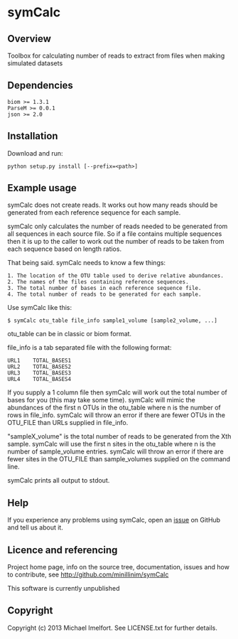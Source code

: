 # symCalc

## Overview

Toolbox for calculating number of reads to extract from files when making simulated datasets

## Dependencies

	biom >= 1.3.1
	ParseM >= 0.0.1
	json >= 2.0

## Installation

Download and run:

    python setup.py install [--prefix=<path>]

## Example usage

symCalc does not create reads. It works out how many reads should be generated from each reference sequence for each sample.

symCalc only calculates the number of reads needed to be generated from all sequences in each source file. So if a file contains multiple sequences then it is up to the caller to work out the number of reads to be taken from each sequence based on length ratios.

That being said. symCalc needs to know a few things:

    1. The location of the OTU table used to derive relative abundances.
    2. The names of the files containing reference sequences.
    3. The total number of bases in each reference sequence file.
    4. The total number of reads to be generated for each sample.

Use symCalc like this:

	$ symCalc otu_table file_info sample1_volume [sample2_volume, ...]

otu_table can be in classic or biom format.

file_info is a tab separated file with the following format:

    URL1	TOTAL_BASES1
    URL2	TOTAL_BASES2
    URL3	TOTAL_BASES3
    URL4	TOTAL_BASES4

If you supply a 1 column file then symCalc will work out the total number of bases for you (this may take some time). symCalc will mimic the abundances of the first n OTUs in the otu_table where n is the number of rows in file_info. symCalc will throw an error if there are fewer OTUs in the OTU_FILE than URLs supplied in file_info.

"sampleX_volume" is the total number of reads to be generated from the Xth sample. symCalc will use the first n sites in the otu_table where n is the number of sample_volume entries. symCalc will throw an error if there are fewer sites in the OTU_FILE than sample_volumes supplied on the command line.

symCalc prints all output to stdout.

## Help

If you experience any problems using symCalc, open an [issue](https://github.com/minillinim/symCalc/issues) on GitHub and tell us about it.

## Licence and referencing

Project home page, info on the source tree, documentation, issues and how to contribute, see http://github.com/minillinim/symCalc

This software is currently unpublished

## Copyright

Copyright (c) 2013 Michael Imelfort. See LICENSE.txt for further details.
